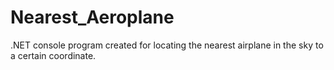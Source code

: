 # Nearest_Aeroplane
 .NET console program created for locating the nearest airplane in the sky to a certain coordinate.
